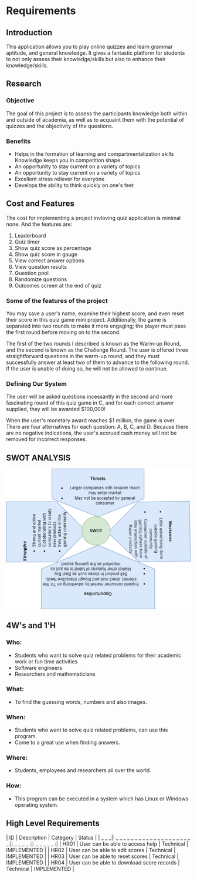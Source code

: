 # Requirements

## Introduction

This application allows you to play online quizzes and learn grammar aptitude, and general knowledge. It gives a fantastic platform for students to not only assess their knowledge/skills but also to enhance their knowledge/skills.

## Research
### Objective
The goal of this project is to assess the participants knowledge both within and outside of academia, as well as to acquaint them with the potential of quizzes and the objectivity of the questions.

### Benefits
* Helps in the formation of learning and compartmentalization skills Knowledge keeps you in competition shape.
* An opportunity to stay current on a variety of topics 
* An opportunity to stay current on a variety of topics 
* Excellent stress reliever for everyone 
* Develops the ability to think quickly on one's feet

## Cost and Features
The cost for implementing a project invloving quiz application is minimal none. And the features are:
1. Leaderboard
2. Quiz timer
3. Show quiz score as percentage
4. Show quiz score in gauge
5. View correct answer options
6. View question results
7. Question pool
8. Randomize questions
9. Outcomes screen at the end of quiz

### Some of the features of the project
You may save a user's name, examine their highest score, and even reset their score in this quiz game mini project. Additionally, the game is separated into two rounds to make it more engaging; the player must pass the first round before moving on to the second.

The first of the two rounds I described is known as the Warm-up Round, and the second is known as the Challenge Round. The user is offered three straightforward questions in the warm-up round, and they must successfully answer at least two of them to advance to the following round. If the user is unable of doing so, he will not be allowed to continue.

### Defining Our System
The user will be asked questions incessantly in the second and more fascinating round of this quiz game in C, and for each correct answer supplied, they will be awarded $100,000!

When the user's monetary award reaches $1 million, the game is over. There are four alternatives for each question: A, B, C, and D. Because there are no negative indications, the user's accrued cash money will not be removed for incorrect responses.

## SWOT ANALYSIS
![alt-text](https://github.com/Karthikeyan1411/M1_Game_Quiz/blob/main/1_Requirements/swot_analys.drawio.png)

## 4W's and 1'H
### Who:
* Students who want to solve quiz related problems for their academic work or fun time activities
* Software engineers
* Researchers and mathematicians

### What:
* To find the guessing words, numbers and also images.

### When:
* Students who want to solve quiz related problems, can use this program.
* Come to a great use when finding answers.

### Where:
* Students, employees and researchers all over the world.

### How:
* This program can be executed in a system which has Linux or Windows operating system.

## High Level Requirements
| ID   | Description                                | Category  | Status      |
| _ _ _|: _ _ _ _ _ _ _ _ _ _ _ _ _ _ _ _ _ _ _ _ _:|: _ _ _ _ :|: _ _ _ _ _ :|
| HR01 | User can be able to access help            | Technical | IMPLEMENTED |
| HR02 | User can be able to edit scores            | Technical | IMPLEMENTED |
| HR03 | User can be able to reset scores           | Technical | IMPLEMENTED |
| HR04 | User can be able to download score records | Technical | IMPLEMENTED |

